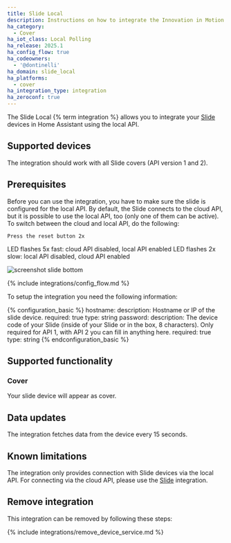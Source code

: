 ```yaml
---
title: Slide Local
description: Instructions on how to integrate the Innovation in Motion Slide covers with Home Assistant.
ha_category:
  - Cover
ha_iot_class: Local Polling
ha_release: 2025.1
ha_config_flow: true
ha_codeowners:
  - '@dontinelli'
ha_domain: slide_local
ha_platforms:
  - cover
ha_integration_type: integration
ha_zeroconf: true
---
```


The Slide Local {% term integration %} allows you to integrate your [Slide](https://slide.store/) devices in Home Assistant using the local API.

## Supported devices

The integration should work with all Slide covers (API version 1 and 2).

## Prerequisites

Before you can use the integration, you have to make sure the slide is configured for the local API. By default, the Slide connects to the cloud API, but it is possible to use the local API, too (only one of them can be active). To switch between the cloud and local API, do the following:

    Press the reset button 2x

LED flashes 5x fast: cloud API disabled, local API enabled
LED flashes 2x slow: local API disabled, cloud API enabled

![screenshot slide bottom](/images/integrations/slide_local/slide_bottom.png)

{% include integrations/config_flow.md %}

To setup the integration you need the following information:

{% configuration_basic %}
hostname:
  description: Hostname or IP of the slide device.
  required: true
  type: string
password:
  description: The device code of your Slide (inside of your Slide or in the box, 8 characters). Only required for API 1, with API 2 you can fill in anything here.
  required: true
  type: string
{% endconfiguration_basic %}

## Supported functionality

### Cover

Your slide device will appear as cover.

## Data updates

The integration fetches data from the device every 15 seconds.

## Known limitations

The integration only provides connection with Slide devices via the local API. For connecting via the cloud API, please use the [Slide](./slide) integration.


## Remove integration

This integration can be removed by following these steps:

{% include integrations/remove_device_service.md %}
